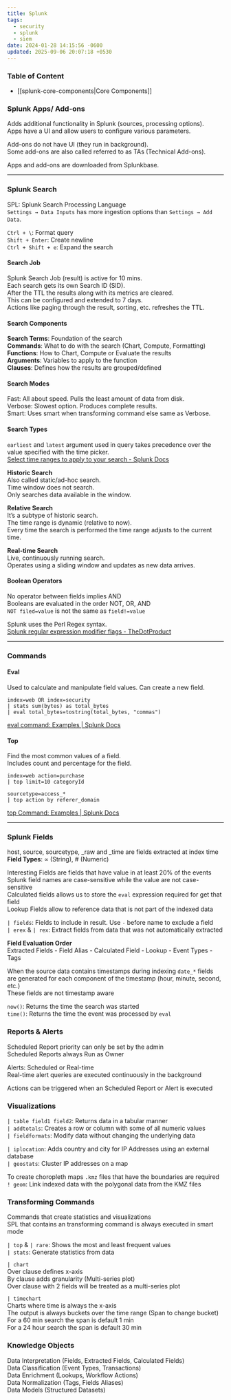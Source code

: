 ```yaml
---
title: Splunk
tags:
  - security
  - splunk
  - siem
date: 2024-01-28 14:15:56 -0600
updated: 2025-09-06 20:07:18 +0530
---
```


### Table of Content

- [[splunk-core-components|Core Components]]

### Splunk Apps/ Add-ons
Adds additional functionality in Splunk (sources, processing options).  
Apps have a UI and allow users to configure various parameters.  

Add-ons do not have UI (they run in background).  
Some add-ons are also called referred to as TAs (Technical Add-ons).

Apps and add-ons are downloaded from Splunkbase.  

---

### Splunk Search
SPL: Splunk Search Processing Language  
`Settings → Data Inputs` has more ingestion options than `Settings → Add Data`.  

`Ctrl + \`: Format query  
`Shift + Enter`: Create newline  
`Ctrl + Shift + e`: Expand the search  

#### Search Job
Splunk Search Job (result) is active for 10 mins.  
Each search gets its own Search ID (SID).  
After the TTL the results along with its metrics are cleared.  
This can be configured and extended to 7 days.  
Actions like paging through the result, sorting, etc. refreshes the TTL.  

#### Search Components
**Search Terms**: Foundation of the search  
**Commands**: What to do with the search (Chart, Compute, Formatting)  
**Functions**: How to Chart, Compute or Evaluate the results  
**Arguments**: Variables to apply to the function  
**Clauses**: Defines how the results are grouped/defined

#### Search Modes
Fast: All about speed. Pulls the least amount of data from disk.  
Verbose: Slowest option. Produces complete results.  
Smart: Uses smart when transforming command else same as Verbose.  

#### Search Types
`earliest` and `latest` argument used in query takes precedence over the value specified with the time picker.  
[Select time ranges to apply to your search - Splunk Docs](https://docs.splunk.com/Documentation/Splunk/9.4.2/Search/Selecttimerangestoapply)

**Historic Search**  
Also called static/ad-hoc search.  
Time window does not search.  
Only searches data available in the window.  

**Relative Search**  
It’s a subtype of historic search.  
The time range is dynamic (relative to now).  
Every time the search is performed the time range adjusts to the current time.  

**Real-time Search**  
Live, continuously running search.  
Operates using a sliding window and updates as new data arrives.  

#### Boolean Operators
No operator between fields implies AND  
Booleans are evaluated in the order NOT, OR, AND  
`NOT filed=value` is not the same as `field!=value`

Splunk uses the Perl Regex syntax.  
[Splunk regular expression modifier flags - TheDotProduct](https://www.thedotproduct.org/posts/splunk-regular-expression-modifier-flags.html)

---

### Commands

#### Eval
Used to calculate and manipulate field values. Can create a new field.  

```
index=web OR index=security 
| stats sum(bytes) as total_bytes 
| eval total_bytes=tostring(total_bytes, "commas")
```

[eval command: Examples \| Splunk Docs](https://help.splunk.com/en/splunk-cloud-platform/search/spl2-search-reference/eval-command/eval-command-examples)

#### Top
Find the most common values of a field.   
Includes count and percentage for the field. 

```
index=web action=purchase 
| top limit=10 categoryId

sourcetype=access_* 
| top action by referer_domain
```

[top Command: Examples \| Splunk Docs](https://help.splunk.com/en/splunk-enterprise/search/spl-search-reference/9.4/search-commands/top#ariaid-title5)

---

### Splunk Fields

host, source, sourcetype, \_raw and \_time are fields extracted at index time  
**Field Types**: ∝ (String), # (Numeric)

Interesting Fields are fields that have value in at least 20% of the events  
Splunk field names are case-sensitive while the value are not case-sensitive  
Calculated fields allows us to store the `eval` expression required for get that field  
Lookup Fields allow to reference data that is not part of the indexed data  

`| fields`: Fields to include in result. Use `-` before name to exclude a field  
`| erex` & `| rex`: Extract fields from data that was not automatically extracted

**Field Evaluation Order**  
Extracted Fields - Field Alias - Calculated Field - Lookup - Event Types - Tags

When the source data contains timestamps during indexing `date_*` fields are generated for each component of the timestamp (hour, minute, second, etc.)  
These fields are not timestamp aware  

`now()`: Returns the time the search was started  
`time()`: Returns the time the event was processed by `eval`

### Reports & Alerts

Scheduled Report priority can only be set by the admin  
Scheduled Reports always Run as Owner

Alerts: Scheduled or Real-time  
Real-time alert queries are executed continuously in the background   

Actions can be triggered when an Scheduled Report or Alert is executed  

### Visualizations

`| table field1 field2`: Returns data in a tabular manner  
`| addtotals`: Creates a row or column with some of all numeric values  
`| fieldformats`: Modify data without changing the underlying data  

`| iplocation`: Adds country and city for IP Addresses using an external database  
`| geostats`: Cluster IP addresses on a map

To create choropleth maps `.kmz` files that have the boundaries are required  
`! geom`: Link indexed data with the polygonal data from the KMZ files

### Transforming Commands

Commands that create statistics and visualizations  
SPL that contains an transforming command is always executed in smart mode  

`| top` & `| rare`: Shows the most and least frequent values  
`| stats`: Generate statistics from data  

`| chart`  
Over clause defines x-axis  
By clause adds granularity (Multi-series plot)  
Over clause with 2 fields will be treated as a multi-series plot

`| timechart`  
Charts where time is always the x-axis  
The output is always buckets over the time range (Span to change bucket)    
For a 60 min search the span is default 1 min  
For a 24 hour search the span is default 30 min

### Knowledge Objects

Data Interpretation (Fields, Extracted Fields, Calculated Fields)  
Data Classification (Event Types, Transactions)  
Data Enrichment (Lookups, Workflow Actions)  
Data Normalization (Tags, Fields Aliases)  
Data Models (Structured Datasets)
